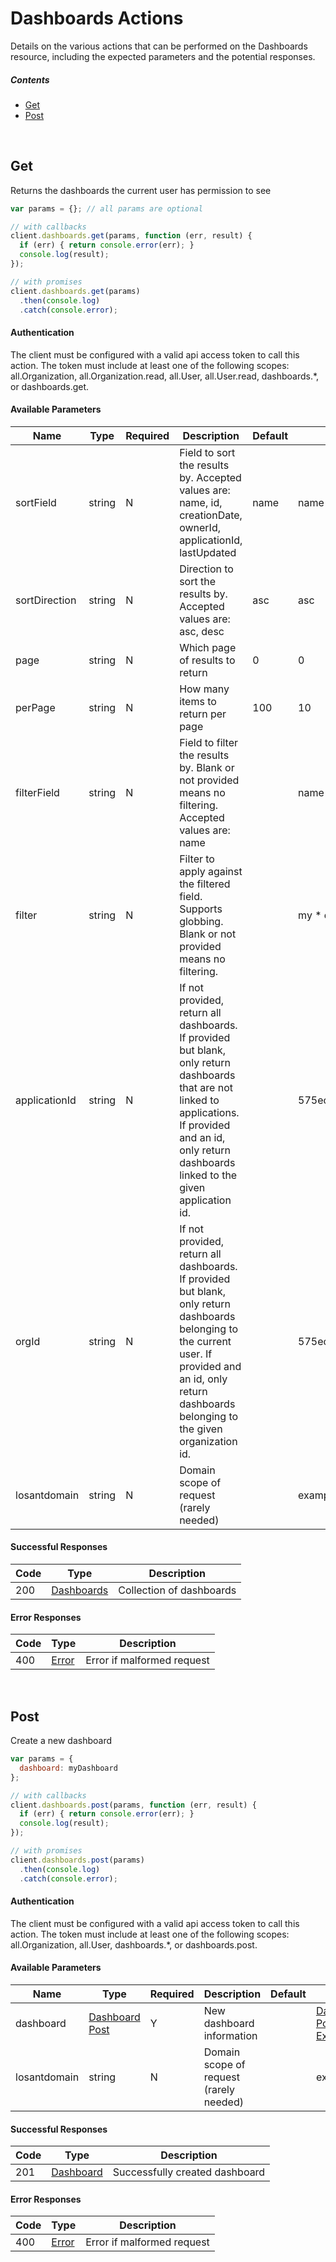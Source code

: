 # Dashboards Actions

Details on the various actions that can be performed on the
Dashboards resource, including the expected
parameters and the potential responses.

##### Contents

*   [Get](#get)
*   [Post](#post)

<br/>

## Get

Returns the dashboards the current user has permission to see

```javascript
var params = {}; // all params are optional

// with callbacks
client.dashboards.get(params, function (err, result) {
  if (err) { return console.error(err); }
  console.log(result);
});

// with promises
client.dashboards.get(params)
  .then(console.log)
  .catch(console.error);
```

#### Authentication
The client must be configured with a valid api access token to call this
action. The token must include at least one of the following scopes:
all.Organization, all.Organization.read, all.User, all.User.read, dashboards.*, or dashboards.get.

#### Available Parameters

| Name | Type | Required | Description | Default | Example |
| ---- | ---- | -------- | ----------- | ------- | ------- |
| sortField | string | N | Field to sort the results by. Accepted values are: name, id, creationDate, ownerId, applicationId, lastUpdated | name | name |
| sortDirection | string | N | Direction to sort the results by. Accepted values are: asc, desc | asc | asc |
| page | string | N | Which page of results to return | 0 | 0 |
| perPage | string | N | How many items to return per page | 100 | 10 |
| filterField | string | N | Field to filter the results by. Blank or not provided means no filtering. Accepted values are: name |  | name |
| filter | string | N | Filter to apply against the filtered field. Supports globbing. Blank or not provided means no filtering. |  | my * dashboard |
| applicationId | string | N | If not provided, return all dashboards. If provided but blank, only return dashboards that are not linked to applications. If provided and an id, only return dashboards linked to the given application id. |  | 575ec8687ae143cd83dc4a97 |
| orgId | string | N | If not provided, return all dashboards. If provided but blank, only return dashboards belonging to the current user. If provided and an id, only return dashboards belonging to the given organization id. |  | 575ece7e7ae143cd83dc4a9c |
| losantdomain | string | N | Domain scope of request (rarely needed) |  | example.com |

#### Successful Responses

| Code | Type | Description |
| ---- | ---- | ----------- |
| 200 | [Dashboards](../lib/schemas/dashboards.json) | Collection of dashboards |

#### Error Responses

| Code | Type | Description |
| ---- | ---- | ----------- |
| 400 | [Error](../lib/schemas/error.json) | Error if malformed request |

<br/>

## Post

Create a new dashboard

```javascript
var params = {
  dashboard: myDashboard
};

// with callbacks
client.dashboards.post(params, function (err, result) {
  if (err) { return console.error(err); }
  console.log(result);
});

// with promises
client.dashboards.post(params)
  .then(console.log)
  .catch(console.error);
```

#### Authentication
The client must be configured with a valid api access token to call this
action. The token must include at least one of the following scopes:
all.Organization, all.User, dashboards.*, or dashboards.post.

#### Available Parameters

| Name | Type | Required | Description | Default | Example |
| ---- | ---- | -------- | ----------- | ------- | ------- |
| dashboard | [Dashboard Post](../lib/schemas/dashboardPost.json) | Y | New dashboard information |  | [Dashboard Post Example](_schemas.md#dashboard-post-example) |
| losantdomain | string | N | Domain scope of request (rarely needed) |  | example.com |

#### Successful Responses

| Code | Type | Description |
| ---- | ---- | ----------- |
| 201 | [Dashboard](../lib/schemas/dashboard.json) | Successfully created dashboard |

#### Error Responses

| Code | Type | Description |
| ---- | ---- | ----------- |
| 400 | [Error](../lib/schemas/error.json) | Error if malformed request |

